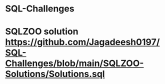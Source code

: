 # SQL-Challenges

# SQLZOO solution https://github.com/Jagadeesh0197/SQL-Challenges/blob/main/SQLZOO-Solutions/Solutions.sql
